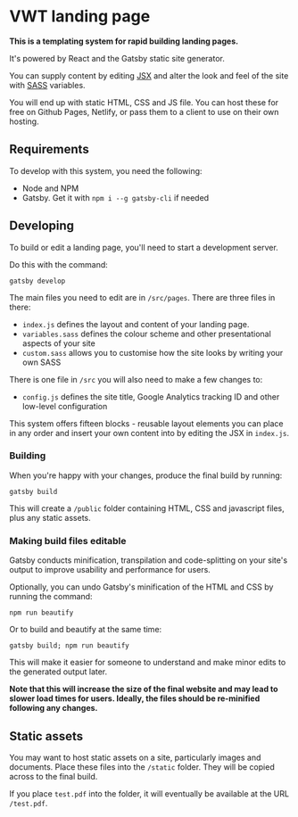 VWT landing page
================

**This is a templating system for rapid building landing pages.**

It's powered by React and the Gatsby static site generator.

You can supply content by editing [JSX](https://reactjs.org/docs/introducing-jsx.html) and alter the look and feel of the site with [SASS](https://sass-lang.com/) variables.

You will end up with static HTML, CSS and JS file. You can host these for free on Github Pages, Netlify, or pass them to a client to use on their own hosting.


## Requirements

To develop with this system, you need the following:
* Node and NPM
* Gatsby. Get it with `npm i --g gatsby-cli` if needed


## Developing

To build or edit a landing page, you'll need to start a development server.

Do this with the command:

```gatsby develop```

The main files you need to edit are in `/src/pages`. There are three files in there:

* `index.js` defines the layout and content of your landing page.
* `variables.sass` defines the colour scheme and other presentational aspects of your site
* `custom.sass` allows you to customise how the site looks by writing your own SASS

There is one file in `/src` you will also need to make a few changes to:

* `config.js` defines the site title, Google Analytics tracking ID and other low-level configuration

This system offers fifteen blocks - reusable layout elements you can place in any order and insert your own content into by editing the JSX in `index.js`.


### Building

When you're happy with your changes, produce the final build by running:

```gatsby build```

This will create a `/public` folder containing HTML, CSS and javascript files, plus any static assets.


### Making build files editable

Gatsby conducts minification, transpilation and code-splitting on your site's output to improve usability and performance for users.

Optionally, you can undo Gatsby's minification of the HTML and CSS by running the command:

```npm run beautify```

Or to build and beautify at the same time:

```gatsby build; npm run beautify```

This will make it easier for someone to understand and make minor edits to the generated output later.

**Note that this will increase the size of the final website and may lead to slower load times for users. Ideally, the files should be re-minified following any changes.**


## Static assets

You may want to host static assets on a site, particularly images and documents. Place these files into the `/static` folder. They will be copied across to the final build.

If you place `test.pdf` into the folder, it will eventually be available at the URL `/test.pdf`.
